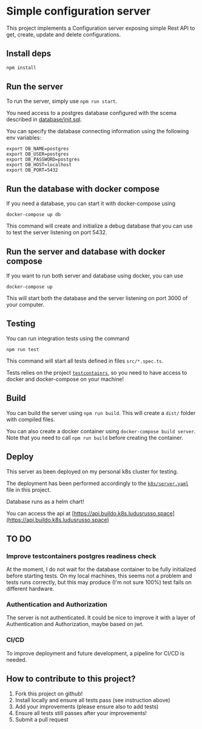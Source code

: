 # Simple configuration server

This project implements a Configuration server exposing simple Rest API
to get, create, update and delete configurations.

## Install deps

```bash
npm install
```

## Run the server

To run the server, simply use `npm run start`.

You need access to a postgres database configured with the scema described in [database/init.sql](./database/init.sql).

You can specify the database connecting information using the following env variables:

```
export DB_NAME=postgres
export DB_USER=postgres
export DB_PASSWORD=postgres
export DB_HOST=localhost
export DB_PORT=5432
```

## Run the database with docker compose

If you need a database, you can start it with docker-compose using

```
docker-compose up db
```

This command will create and initialize a debug database that you can use to
test the server listening on port 5432.

## Run the server and database with docker compose

If you want to run both server and database using docker, you can use

```
docker-compose up
```

This will start both the database and the server listening on port 3000 of your
computer.

## Testing

You can run integration tests using the command

```
npm run test
```

This command will start all tests defined in files `src/*.spec.ts`.

Tests relies on the project [`testcontainrs`](https://www.testcontainers.org/), so you need to have access to docker and docker-compose on your machine!

## Build

You can build the server using `npm run build`. This will create a `dist/` folder with compiled files.

You can also create a docker container using `docker-compose build server`. Note that you need to call `npm run build` before creating the container.

## Deploy

This server as been deployed on my personal k8s cluster for testing.

The deployment has been performed accordingly to the [`k8s/server.yaml`](./k8s/server.yaml) file in this project.

Database runs as a helm chart!

You can access the api at [https://api.buildo.k8s.ludusrusso.space](https://api.buildo.k8s.ludusrusso.space)

## TO DO

### Improve testcontainers postgres readiness check

At the moment, I do not wait for the database container to be fully initialized before starting tests. On my local machines, this seems not a problem and tests runs correctly, but this may produce (I'm not sure 100%) test fails on different hardware.

### Authentication and Authorization

The server is not authenticated. It could be nice to improve it with a layer of Authentication and Authorization, maybe based on jwt.

### CI/CD

To improve deployment and future development, a pipeline for CI/CD is needed.

## How to contribute to this project?

1. Fork this project on github!
2. Install locally and ensure all tests pass (see instruction above)
3. Add your improvements (please ensure also to add tests)
4. Ensure all tests still passes after your improvements!
5. Submit a pull request
